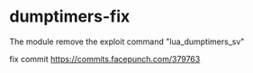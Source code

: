 # dumptimers-fix
The module remove the exploit command "lua_dumptimers_sv"

fix commit https://commits.facepunch.com/379763
